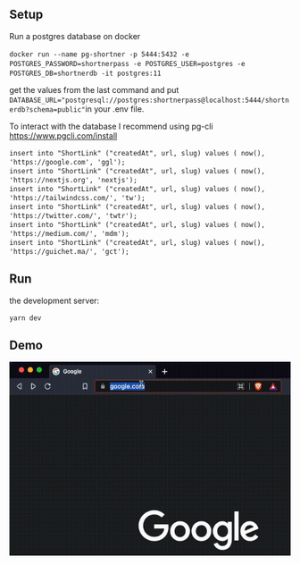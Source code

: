 
## Setup
Run a postgres database on docker

`docker run --name pg-shortner -p 5444:5432 -e POSTGRES_PASSWORD=shortnerpass -e POSTGRES_USER=postgres -e POSTGRES_DB=shortnerdb -it postgres:11`

get the values from the last command and put `DATABASE_URL="postgresql://postgres:shortnerpass@localhost:5444/shortnerdb?schema=public"`in your .env file.

To interact with the database I recommend using pg-cli https://www.pgcli.com/install

```
insert into "ShortLink" ("createdAt", url, slug) values ( now(), 'https://google.com', 'ggl');
insert into "ShortLink" ("createdAt", url, slug) values ( now(), 'https://nextjs.org', 'nextjs');
insert into "ShortLink" ("createdAt", url, slug) values ( now(), 'https://tailwindcss.com/', 'tw');
insert into "ShortLink" ("createdAt", url, slug) values ( now(), 'https://twitter.com/', 'twtr');
insert into "ShortLink" ("createdAt", url, slug) values ( now(), 'https://medium.com/', 'mdm');
insert into "ShortLink" ("createdAt", url, slug) values ( now(), 'https://guichet.ma/', 'gct');
```
## Run

the development server:

```
yarn dev
```

## Demo

![alt text](./demo.gif)


